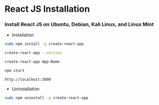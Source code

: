 # React JS Installation

### Install React JS on Ubuntu, Debian, Kali Linux, and Linux Mint

- Installation

```bash
sudo npm install -g create-react-app
```
```bash
create-react-app --version
```
```bash
create-react-app App-Name
```
```bash
npm start
```
```bash
http://localhost:3000
 ```

- Uninstallation
```bash
sudo npm uninstall -g create-react-app
```